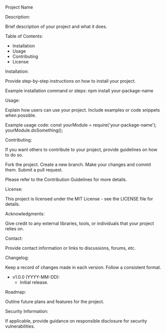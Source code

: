 Project Name

Description:

Brief description of your project and what it does.

Table of Contents:

- Installation
- Usage
- Contributing
- License

Installation:

Provide step-by-step instructions on how to install your project.

Example installation command or steps:
npm install your-package-name

Usage:

Explain how users can use your project. Include examples or code snippets when possible.

Example usage code:
const yourModule = require('your-package-name');
yourModule.doSomething();

Contributing:

If you want others to contribute to your project, provide guidelines on how to do so.

Fork the project.
Create a new branch.
Make your changes and commit them.
Submit a pull request.

Please refer to the Contribution Guidelines for more details.

License:

This project is licensed under the MIT License - see the LICENSE file for details.

Acknowledgments:

Give credit to any external libraries, tools, or individuals that your project relies on.

Contact:

Provide contact information or links to discussions, forums, etc.

Changelog:

Keep a record of changes made in each version. Follow a consistent format.

- v1.0.0 (YYYY-MM-DD):
  - Initial release.

Roadmap:

Outline future plans and features for the project.

Security Information:

If applicable, provide guidance on responsible disclosure for security vulnerabilities.
